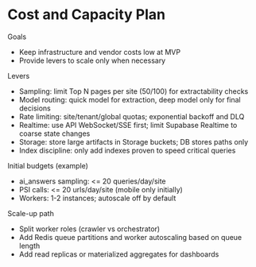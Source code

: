 # Cost and Capacity Plan

Goals
- Keep infrastructure and vendor costs low at MVP
- Provide levers to scale only when necessary

Levers
- Sampling: limit Top N pages per site (50/100) for extractability checks
- Model routing: quick model for extraction, deep model only for final decisions
- Rate limiting: site/tenant/global quotas; exponential backoff and DLQ
- Realtime: use API WebSocket/SSE first; limit Supabase Realtime to coarse state changes
- Storage: store large artifacts in Storage buckets; DB stores paths only
- Index discipline: only add indexes proven to speed critical queries

Initial budgets (example)
- ai_answers sampling: <= 20 queries/day/site
- PSI calls: <= 20 urls/day/site (mobile only initially)
- Workers: 1-2 instances; autoscale off by default

Scale-up path
- Split worker roles (crawler vs orchestrator)
- Add Redis queue partitions and worker autoscaling based on queue length
- Add read replicas or materialized aggregates for dashboards


